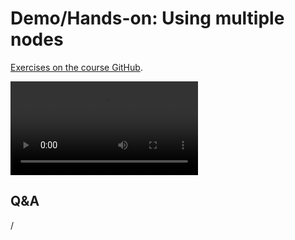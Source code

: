 # Demo/Hands-on: Using multiple nodes

[Exercises on the course GitHub](https://github.com/Lumi-supercomputer/Getting_Started_with_AI_workshop/tree/ai-202405291/10_Extreme_scale_AI).

<video src="https://462000265.lumidata.eu/ai-20240529/recordings/E10_ExtremeScale.mp4" controls="controls">
</video>


## Q&A

/
